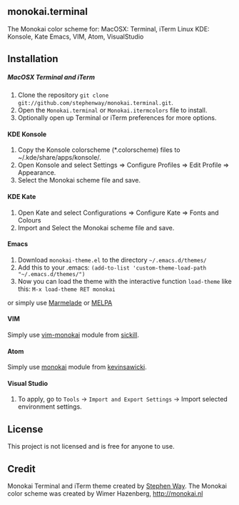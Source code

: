 monokai.terminal
----------------

The Monokai color scheme for:
MacOSX: Terminal, iTerm
Linux KDE: Konsole, Kate
Emacs, VIM, Atom, VisualStudio


## Installation

##### MacOSX Terminal and iTerm

1. Clone the repository `git clone git://github.com/stephenway/monokai.terminal.git`.
2. Open the `Monokai.terminal` or `Monokai.itermcolors` file to install.
3. Optionally open up Terminal or iTerm  preferences for more options.

#### KDE Konsole

1. Copy the Konsole colorscheme (*.colorscheme) files to ~/.kde/share/apps/konsole/.
2. Open Konsole and select Settings => Configure Profiles => Edit Profile => Appearance.
3. Select the Monokai scheme file and save.

#### KDE Kate

1. Open Kate and select Configurations => Configure Kate => Fonts and Colours
2. Import and Select the Monokai scheme file and save.

#### Emacs

1. Download `monokai-theme.el` to the directory `~/.emacs.d/themes/`
2. Add this to your .emacs: `(add-to-list 'custom-theme-load-path "~/.emacs.d/themes/")`
3. Now you can load the theme with the interactive function `load-theme` like this: `M-x load-theme RET monokai`

or simply use [Marmelade](http://marmalade-repo.org/) or [MELPA](http://melpa.milkbox.net/)

#### VIM

Simply use [vim-monokai](https://github.com/sickill/vim-monokai) module from [sickill](https://github.com/sickill).

#### Atom

Simply use [monokai](https://github.com/kevinsawicki/monokai) module from [kevinsawicki](https://github.com/kevinsawicki).

#### Visual Studio

1. To apply, go to `Tools` -> `Import and Export Settings` -> Import selected environment settings.

## License

This project is not licensed and is free for anyone to use.

## Credit

Monokai Terminal and iTerm theme created by [Stephen Way](https://github.com/stephenway).
The Monokai color scheme was created by Wimer Hazenberg, http://monokai.nl

